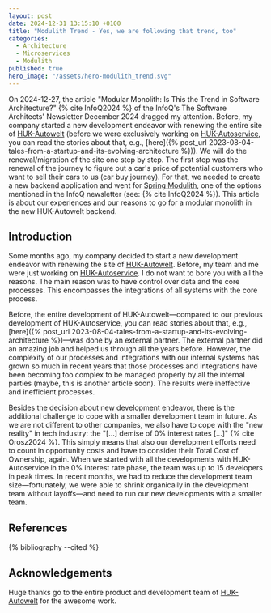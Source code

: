 ```yaml
---
layout: post
date: 2024-12-31 13:15:10 +0100
title: "Modulith Trend - Yes, we are following that trend, too"
categories:
  - Architecture
  - Microservices
  - Modulith
published: true
hero_image: "/assets/hero-modulith_trend.svg"
---
```

On 2024-12-27, the article "Modular Monolith: Is This the Trend in Software Architecture?" {% cite InfoQ2024 %} of the InfoQ's The Software Architects' Newsletter December 2024 dragged my attention.
Before, my company started a new development endeavor with renewing the entire site of [HUK-Autowelt](https://www.huk-autowelt.de) (before we were exclusively working on [HUK-Autoservice](https://www.huk-autoservice.de), you can read the stories about that, e.g., [here]({% post_url 2023-08-04-tales-from-a-startup-and-its-evolving-architecture %})).
We will do the renewal/migration of the site one step by step.
The first step was the renewal of the journey to figure out a car's price of potential customers who want to sell their cars to us (car buy journey).
For that, we needed to create a new backend application and went for [Spring Modulith](https://spring.io/projects/spring-modulith), one of the options mentioned in the InfoQ newsletter (see: {% cite InfoQ2024 %}).
This article is about our experiences and our reasons to go for a modular monolith in the new HUK-Autowelt backend.

## Introduction

Some months ago, my company decided to start a new development endeavor with renewing the site of [HUK-Autowelt](https://www.huk-autowelt.de).
Before, my team and me were just working on [HUK-Autoservice](https://www.huk-autoservice.de).
I do not want to bore you with all the reasons.
The main reason was to have control over data and the core processes.
This encompasses the integrations of all systems with the core process.

Before, the entire development of HUK-Autowelt—compared to our previous development of HUK-Autoservice, you can read stories about that, e.g., [here]({% post_url 2023-08-04-tales-from-a-startup-and-its-evolving-architecture %})—was done by an external partner.
The external partner did an amazing job and helped us through all the years before.
However, the complexity of our processes and integrations with our internal systems has grown so much in recent years that those processes and integrations have been becoming too complex to be managed properly by all the internal parties (maybe, this is another article soon).
The results were ineffective and inefficient processes.

Besides the decision about new development endeavor, there is the additional challenge to cope with a smaller development team in future.
As we are not different to other companies, we also have to cope with the "new reality" in tech industry: the "[...] demise of 0% interest rates [...]" {% cite Orosz2024 %}.
This simply means that also our development efforts need to count in opportunity costs and have to consider their Total Cost of Ownership, again.
When we started with all the developments with HUK-Autoservice in the 0% interest rate phase, the team was up to 15 developers in peak times.
In recent months, we had to reduce the development team size—fortunately, we were able to shrink organically in the development team without layoffs—and need to run our new developments with a smaller team.

## References

{% bibliography --cited %}

## Acknowledgements

Huge thanks go to the entire product and development team of [HUK-Autowelt](https://www.huk-autowelt.de) for the awesome work.